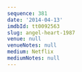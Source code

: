 ```yaml
---
sequence: 381
date: '2014-04-13'
imdbId: tt0092563
slug: angel-heart-1987
venue: null
venueNotes: null
medium: Netflix
mediumNotes: null
---
```



